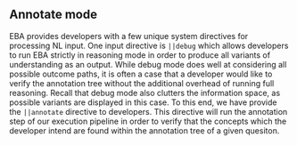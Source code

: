 ## Annotate mode

EBA provides developers with a few unique system directives for processing NL input. One input directive is `||debug` which allows developers to run EBA strictly in reasoning mode in order to produce all variants of understanding as an output. While debug mode does well at considering all possible outcome paths, it is often a case that a developer would like to verify the annotation tree without the additional overhead of running full reasoning. Recall that debug mode also clutters the information space, as possible variants are displayed in this case. To this end, we have provide the `||annotate` directive to developers. This directive will run the annotation step of our execution pipeline in order to verify that the concepts which the developer intend are found within the annotation tree of a given quesiton. 
